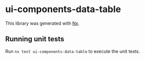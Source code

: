 # ui-components-data-table

This library was generated with [Nx](https://nx.dev).

## Running unit tests

Run `nx test ui-components-data-table` to execute the unit tests.
